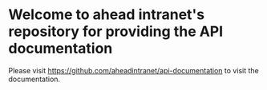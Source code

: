 # Welcome to ahead intranet's repository for providing the API documentation

Please visit https://github.com/aheadintranet/api-documentation to visit the documentation.